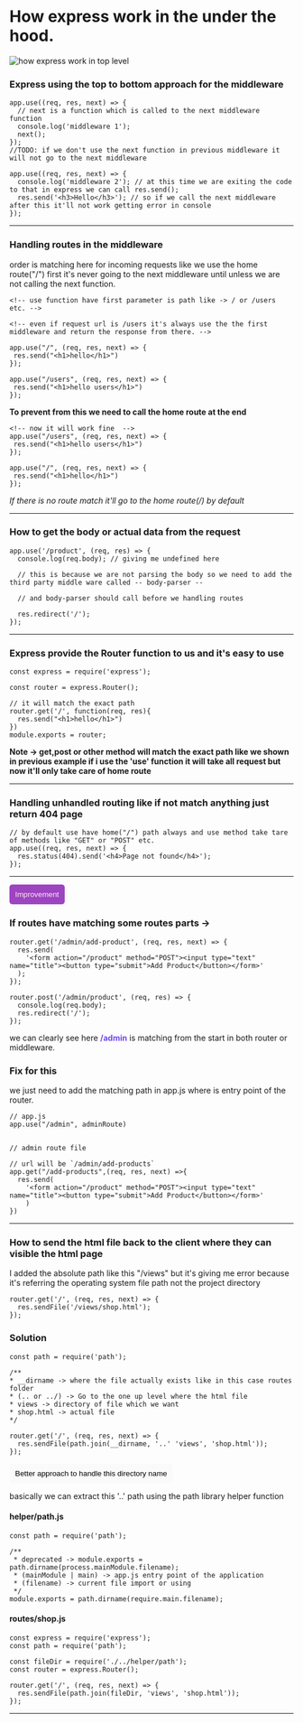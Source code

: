 # How express work in the under the hood.

![how express work in top level](https://miro.medium.com/v2/resize:fit:1400/1*ptNjzuT0m2BQ9YpQTVwVLg.png)

### Express using the top to bottom approach for the middleware

```
app.use((req, res, next) => {
  // next is a function which is called to the next middleware function
  console.log('middleware 1');
  next();
});
//TODO: if we don't use the next function in previous middleware it will not go to the next middleware

app.use((req, res, next) => {
  console.log('middleware 2'); // at this time we are exiting the code to that in express we can call res.send();
  res.send('<h3>Hello</h3>'); // so if we call the next middleware after this it'll not work getting error in console
});
```

---

### Handling routes in the middleware

order is matching here for incoming requests like we use the home route("/") first it's never going to the next middleware until unless we are not calling the next function.

```
<!-- use function have first parameter is path like -> / or /users etc. -->

<!-- even if request url is /users it's always use the the first middleware and return the response from there. -->

app.use("/", (req, res, next) => {
 res.send("<h1>hello</h1>")
});

app.use("/users", (req, res, next) => {
 res.send("<h1>hello users</h1>")
});

```

**To prevent from this we need to call the home route at the end**

```
<!-- now it will work fine  -->
app.use("/users", (req, res, next) => {
 res.send("<h1>hello users</h1>")
});

app.use("/", (req, res, next) => {
 res.send("<h1>hello</h1>")
});
```

_If there is no route match it'll go to the home route(/) by default_

---

### How to get the body or actual data from the request

```
app.use('/product', (req, res) => {
  console.log(req.body); // giving me undefined here

  // this is because we are not parsing the body so we need to add the third party middle ware called -- body-parser --

  // and body-parser should call before we handling routes

  res.redirect('/');
});
```

---

### Express provide the Router function to us and it's easy to use

```
const express = require('express');

const router = express.Router();

// it will match the exact path
router.get('/', function(req, res){
  res.send("<h1>hello</h1>")
})
module.exports = router;
```

**Note -> get,post or other method will match the exact path like we shown in previous example if i use the 'use' function it will take all request but now it'll only take care of home route**

---

### Handling unhandled routing like if not match anything just return 404 page

```
// by default use have home("/") path always and use method take tare of methods like "GET" or "POST" etc.
app.use((req, res, next) => {
  res.status(404).send('<h4>Page not found</h4>');
});
```

---

<button style="color:#FFEEF4; background:#9D44C0; padding:10px;border-radius:5px; border:none">Improvement</button>

### If routes have matching some routes parts ->

```
router.get('/admin/add-product', (req, res, next) => {
  res.send(
    '<form action="/product" method="POST"><input type="text" name="title"><button type="submit">Add Product</button></form>'
  );
});

router.post('/admin/product', (req, res) => {
  console.log(req.body);
  res.redirect('/');
});

```

we can clearly see here <span style="color: #7147ed">**/admin**</span> is matching from the start in both router or middleware.

### Fix for this

we just need to add the matching path in app.js where is entry point of the router.

```
// app.js
app.use("/admin", adminRoute)


// admin route file

// url will be `/admin/add-products`
app.get("/add-products",(req, res, next) =>{
  res.send(
    '<form action="/product" method="POST"><input type="text" name="title"><button type="submit">Add Product</button></form>'
    )
})

```

---

### How to send the html file back to the client where they can visible the html page

<p>I added the absolute path like this "/views" but it's giving me error because it's referring the operating system file path not the project directory</p>

```
router.get('/', (req, res, next) => {
  res.sendFile('/views/shop.html');
});

```

<h3>Solution</h3>

```
const path = require('path');

/**
* __dirname -> where the file actually exists like in this case routes folder
* (.. or ../) -> Go to the one up level where the html file
* views -> directory of file which we want
* shop.html -> actual file
*/

router.get('/', (req, res, next) => {
  res.sendFile(path.join(__dirname, '..' 'views', 'shop.html'));
});
```

<button style="background:#fafafa; color:black; border:none; padding:10px; border-radius:5px">Better approach to handle this directory name</button>

<p>basically we can extract this '..' path using the path library helper function </p>

<h4>helper/path.js</h4>

```
const path = require('path');

/**
 * deprecated -> module.exports = path.dirname(process.mainModule.filename);
 * (mainModule | main) -> app.js entry point of the application
 * (filename) -> current file import or using
 */
module.exports = path.dirname(require.main.filename);

```

<h4>routes/shop.js</h4>

```
const express = require('express');
const path = require('path');

const fileDir = require('./../helper/path');
const router = express.Router();

router.get('/', (req, res, next) => {
  res.sendFile(path.join(fileDir, 'views', 'shop.html'));
});
```

---
